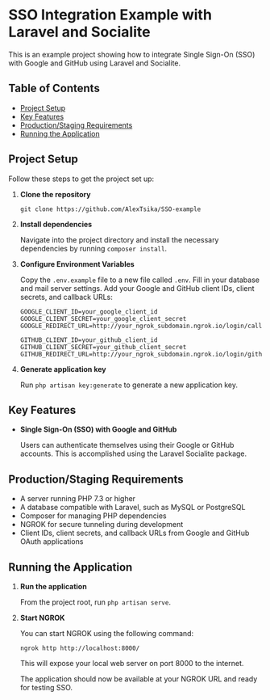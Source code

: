 # SSO Integration Example with Laravel and Socialite

This is an example project showing how to integrate Single Sign-On (SSO) with Google and GitHub using Laravel and Socialite.

## Table of Contents

- [Project Setup](#project-setup)
- [Key Features](#key-features)
- [Production/Staging Requirements](#productionstaging-requirements)
- [Running the Application](#running-the-application)

## Project Setup

Follow these steps to get the project set up:

1. **Clone the repository**

   `git clone https://github.com/AlexTsika/SSO-example`

2. **Install dependencies**

   Navigate into the project directory and install the necessary dependencies by running `composer install`.

3. **Configure Environment Variables**

   Copy the `.env.example` file to a new file called `.env`. Fill in your database and mail server settings. Add your Google and GitHub client IDs, client secrets, and callback URLs:

    ```plaintext
    GOOGLE_CLIENT_ID=your_google_client_id
    GOOGLE_CLIENT_SECRET=your_google_client_secret
    GOOGLE_REDIRECT_URL=http://your_ngrok_subdomain.ngrok.io/login/callback

    GITHUB_CLIENT_ID=your_github_client_id
    GITHUB_CLIENT_SECRET=your_github_client_secret
    GITHUB_REDIRECT_URL=http://your_ngrok_subdomain.ngrok.io/login/github/callback
    ```

4. **Generate application key**

   Run `php artisan key:generate` to generate a new application key.

## Key Features

- **Single Sign-On (SSO) with Google and GitHub**

  Users can authenticate themselves using their Google or GitHub accounts. This is accomplished using the Laravel Socialite package.

## Production/Staging Requirements

- A server running PHP 7.3 or higher
- A database compatible with Laravel, such as MySQL or PostgreSQL
- Composer for managing PHP dependencies
- NGROK for secure tunneling during development
- Client IDs, client secrets, and callback URLs from Google and GitHub OAuth applications

## Running the Application

1. **Run the application**

   From the project root, run `php artisan serve`.

2. **Start NGROK**

   You can start NGROK using the following command:

    ```shell
    ngrok http http://localhost:8000/
    ```

   This will expose your local web server on port 8000 to the internet.
   
   The application should now be available at your NGROK URL and ready for testing SSO.